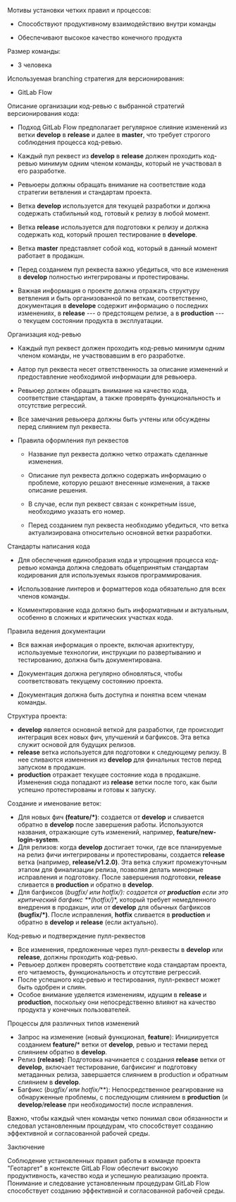 Мотивы установки четких правил и процессов:

-   Способствуют продуктивному взаимодействию внутри команды

-   Обеспечивают высокое качество конечного продукта

Размер команды:

-   3 человека

Используемая branching стратегия для версионирования:

-   GitLab Flow

Описание организации код-ревью с выбранной стратегий версионирования
кода:

-   Подход GitLab Flow предполагает регулярное слияние изменений из
    ветки **develop** в **release** и далее в **master**, что требует
    строгого соблюдения процесса код-ревью.

-   Каждый пул реквест из **develop** в **release** должен проходить
    код-ревью минимум одним членом команды, который не участвовал в его
    разработке.

-   Ревьюеры должны обращать внимание на соответствие кода стратегии
    ветвления и стандартам проекта.

-   Ветка **develop** используется для текущей разработки и должна
    содержать стабильный код, готовый к релизу в любой момент.

-   Ветка **release** используется для подготовки к релизу и должна
    содержать код, который прошел тестирование в **develope**.

-   Ветка **master** представляет собой код, который в данный момент
    работает в продакшн.

-   Перед созданием пул реквеста важно убедиться, что все изменения в
    **develop** полностью интегрированы и протестированы.

-   Важная информация о проекте должна отражать структуру ветвления и
    быть организованной по веткам, соответственно, документация в
    **develope** содержит информацию о последних изменениях, в
    **release** --- о предстоящем релизе, а в **production** --- о
    текущем состоянии продукта в эксплуатации.

Организация код-ревью

-   Каждый пул реквест должен проходить код-ревью минимум одним членом
    команды, не участвовавшим в его разработке.

-   Автор пул реквеста несет ответственность за описание изменений и
    предоставление необходимой информации для ревьюера.

-   Ревьюер должен обращать внимание на качество кода, соответствие
    стандартам, а также проверять функциональность и отсутствие
    регрессий.

-   Все замечания ревьюера должны быть учтены или обсуждены перед
    слиянием пул реквеста.

-   Правила оформления пул реквестов

    -   Название пул реквеста должно четко отражать сделанные изменения.
    
    -   Описание пул реквеста должно содержать информацию о проблеме,
        которую решают внесенные изменения, а также описание решения.
    
    -   В случае, если пул реквест связан с конкретным issue, необходимо
        указать его номер.
    
    -   Перед созданием пул реквеста необходимо убедиться, что ветка
        актуализирована относительно основной ветки разработки.

Стандарты написания кода

-   Для обеспечения единообразия кода и упрощения процесса код-ревью
    команда должна следовать общепринятым стандартам кодирования для
    используемых языков программирования.

-   Использование линтеров и форматтеров кода обязательно для всех
    членов команды.

-   Комментирование кода должно быть информативным и актуальным,
    особенно в сложных и критических участках кода.

Правила ведения документации

-   Вся важная информация о проекте, включая архитектуру, используемые
    технологии, инструкции по развертыванию и тестированию, должна быть
    документирована.

-   Документация должна регулярно обновляться, чтобы соответствовать
    текущему состоянию проекта.

-   Документация должна быть доступна и понятна всем членам команды.

Структура проекта:

- **develop** является основной веткой для разработки, где происходит интеграция всех новых фич, улучшений и багфиксов. Эта ветка служит основой для будущих релизов.
- **release** ветка используется для подготовки к следующему релизу. В нее сливаются изменения из **develop** для финальных тестов перед запуском в продакшн.
- **production** отражает текущее состояние кода в продакшне. Изменения сюда попадают из **release** ветки после того, как были успешно протестированы и готовы к запуску.

Создание и именование веток:

- Для новых фич **(feature/*)**: создается от **develop** и сливается обратно в **develop** после завершения работы. Используются названия, отражающие суть изменений, например, **feature/new-login-system**.
- Для релизов: когда **develop** достигает точки, где все планируемые на релиз фичи интегрированы и протестированы, создается **release** ветка (например, **release/v1.2.0)**. Эта ветка служит промежуточным этапом для финализации релиза, позволяя делать минорные исправления и подготовку. После завершения подготовки, **release** сливается в **production** и обратно в **develop**.
- Для багфиксов (**bugfix/* или hotfix/***): создается от **production** если это критический багфикс **(hotfix/*)**, который требует немедленного внедрения в продакшн, или от **develop** для обычных багфиксов **(bugfix/*)**. После исправления, **hotfix** сливается в **production** и обратно в **develop** и **release** (если актуально).

Код-ревью и подтверждение пулл-реквестов

- Все изменения, предложенные через пулл-реквесты в **develop** или **release**, должны проходить код-ревью.
- Ревьюер должен проверять соответствие кода стандартам проекта, его читаемость, функциональность и отсутствие регрессий.
- После успешного код-ревью и тестирования, пулл-реквест может быть одобрен и слиян.
- Особое внимание уделяется изменениям, идущим в **release** и **production**, поскольку они непосредственно влияют на качество продукта у конечных пользователей.

Процессы для различных типов изменений

- Запрос на изменение (новый функционал, **feature**): Инициируется созданием **feature/*** ветки от **develop**, ревью и тестами перед слиянием обратно в **develop**.
- Релиз **(release)**: Подготовка начинается с создания **release** ветки от **develop**, включает тестирование, багфиксинг и подготовку метаданных релиза, завершается слиянием в production и обратным слиянием в **develop**.
- Багфикс (**bugfix/* или hotfix/***): Непосредственное реагирование на обнаруженные проблемы, с последующим слиянием в **production** (и **develop**/**release** при необходимости) после исправления.

Важно, чтобы каждый член команды четко понимал свои обязанности и
следовал установленным процедурам, что способствует созданию эффективной
и согласованной рабочей среды.

Заключение

Соблюдение установленных правил работы в команде проекта \"Геотаргет\" в
контексте GitLab Flow обеспечит высокую продуктивность, качество кода и
успешную реализацию проекта. Понимание и следование установленным
процедурам GitLab Flow способствует созданию эффективной и согласованной
рабочей среды.
